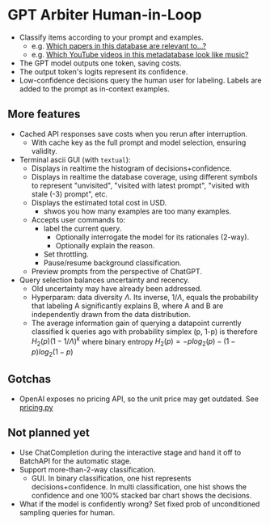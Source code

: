 # GPT Arbiter Human-in-Loop
- Classify items according to your prompt and examples.  
  - e.g. [Which papers in this database are relevant to...?](https://github.com/Daniel-Chin/GPT-lit-reviewer)  
  - e.g. [Which YouTube videos in this metadatabase look like music?](https://github.com/Daniel-Chin/sync-my-youtube-playlists)  
- The GPT model outputs one token, saving costs.  
- The output token's logits represent its confidence.  
- Low-confidence decisions query the human user for labeling. Labels are added to the prompt as in-context examples.  

## More features
- Cached API responses save costs when you rerun after interruption.  
  - With cache key as the full prompt and model selection, ensuring validity.  
- Terminal ascii GUI (with `textual`):  
  - Displays in realtime the histogram of decisions+confidence.
  - Displays in realtime the database coverage, using different symbols to represent "unvisited", "visited with latest prompt", "visited with stale (-3) prompt", etc.
  - Displays the estimated total cost in USD.  
    - shwos you how many examples are too many examples. 
  - Accepts user commands to:
    - label the current query.
      - Optionally interrogate the model for its rationales (2-way).
      - Optionally explain the reason.  
    - Set throttling.
    - Pause/resume background classification.
  - Preview prompts from the perspective of ChatGPT.
- Query selection balances uncertainty and recency.
  - Old uncertainty may have already been addressed.
  - Hyperparam: data diversity $\Lambda$. Its inverse, $1 / \Lambda$, equals the probability that labeling A significantly explains B, where A and B are independently drawn from the data distribution.
  - The average information gain of querying a datapoint currently classified k queries ago with probability simplex (p, 1-p) is therefore $H_2(p)(1-1/\Lambda)^k$ where binary entropy $H_2(p) = -p log_2(p) - (1-p) log_2(1-p)$

## Gotchas
- OpenAI exposes no pricing API, so the unit price may get outdated. See [pricing.py](./src/gpt_arbiter_human_in_loop/pricing.py)

## Not planned yet
- Use ChatCompletion during the interactive stage and hand it off to BatchAPI for the automatic stage.
- Support more-than-2-way classification.
  - GUI. In binary classification, one hist represents decisions+confidence. In multi classification, one hist shows the confidence and one 100% stacked bar chart shows the decisions.
- What if the model is confidently wrong? Set fixed prob of unconditioned sampling queries for human.
